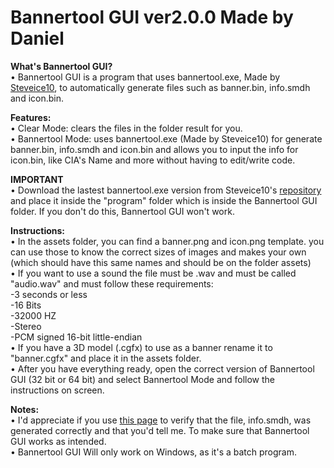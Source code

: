 <h1>Bannertool GUI ver2.0.0 Made by Daniel</h1>

<b>What's Bannertool GUI?</b>
<br>• Bannertool GUI is a program that uses bannertool.exe, Made by [Steveice10](https://github.com/Steveice10), to automatically generate files such as banner.bin, info.smdh and icon.bin.

<b>Features:</b>
<br>• Clear Mode: clears the files in the folder result for you. 
<br>• Bannertool Mode: uses bannertool.exe (Made by Steveice10) for generate banner.bin, info.smdh and icon.bin and allows you to input the info for icon.bin, like CIA's Name and more without having to edit/write code.

<b>IMPORTANT</b>
<br>• Download the lastest bannertool.exe version from Steveice10's [repository](https://github.com/Steveice10/bannertool/releases) and place it inside the "program" folder which is inside the Bannertool GUI folder. If you don't do this, Bannertool GUI won't work.

<b>Instructions:</b>
<br>• In the assets folder, you can find a banner.png and icon.png template. you can use those to know the correct sizes of images and makes your own (which should have this same names and should be on the folder assets) 
<br>• If you want to use a sound the file must be .wav and must be called "audio.wav" and must follow these requirements: 
<br> -3 seconds or less 
<br> -16 Bits 
<br> -32000 HZ 
<br> -Stereo 
<br> -PCM signed 16-bit little-endian 
<br>• If you have a 3D model (.cgfx) to use as a banner rename it to "banner.cgfx" and place it in the assets folder. 
<br>• After you have everything ready, open the correct version of Bannertool GUI (32 bit or 64 bit) and select Bannertool Mode and follow the instructions on screen.

<b>Notes: </b>
<br>• I'd appreciate if you use [this page](http://usuaris.tinet.cat/mark/smdh_creator/) to verify that the file,
 info.smdh, was generated correctly and that you'd tell me. To make sure that Bannertool GUI works as intended. 
<br>• Bannertool GUI Will only work on Windows, as it's a batch program. 
